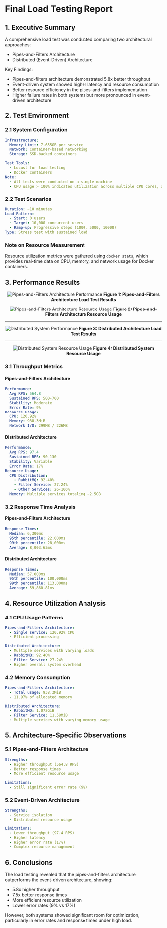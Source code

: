 # Final Load Testing Report

## 1. Executive Summary

A comprehensive load test was conducted comparing two architectural approaches:

- Pipes-and-Filters Architecture
- Distributed (Event-Driven) Architecture

Key Findings:

- Pipes-and-filters architecture demonstrated 5.8x better throughput
- Event-driven system showed higher latency and resource consumption
- Better resource efficiency in the pipes-and-filters implementation
- Higher failure rates in both systems but more pronounced in event-driven architecture

## 2. Test Environment

### 2.1 System Configuration

```yaml
Infrastructure:
  Memory Limit: 7.655GB per service
  Network: Container-based networking
  Storage: SSD-backed containers

Test Tools:
  - Locust for load testing
  - Docker containers
Note:
  - All tests were conducted on a single machine
  - CPU usage > 100% indicates utilization across multiple CPU cores, as measured by `docker stats`.

```

### 2.2 Test Scenarios

```yaml
Duration: ~10 minutes
Load Pattern:
  - Start: 0 users
  - Target: 10,000 concurrent users
  - Ramp-up: Progressive steps (1000, 5000, 10000)
Type: Stress test with sustained load
```

### Note on Resource Measurement

Resource utilization metrics were gathered using `docker stats`, which provides real-time data on CPU, memory, and network usage for Docker containers.



## 3. Performance Results



<div align="center">

![Pipes-and-Filters Architecture Performance](./mono-charts.jpg)
**Figure 1: Pipes-and-Filters Architecture Load Test Results**

</div>


<div align="center">

![Pipes-and-Filters Architecture Resource Usage](./mono-resources.jpg)
**Figure 2: Pipes-and-Filters Architecture Resource Usage**

</div>

-----

<div align="center">

![Distributed System Performance](./dist-charts.jpg)
**Figure 3: Distributed Architecture Load Test Results**

</div>

-----

<div align="center">

![Distributed System Resource Usage](./dist-resources.jpg)
**Figure 4: Distributed System Resource Usage**

</div>


### 3.1 Throughput Metrics

#### Pipes-and-Filters Architecture

```yaml
Performance:
  Avg RPS: 564.8
  Sustained RPS: 500-700
  Stability: Moderate
  Error Rate: 9%
Resource Usage:
  CPU: 120.92%
  Memory: 938.3MiB
  Network I/O: 299MB / 226MB
```

#### Distributed Architecture

```yaml
Performance:
  Avg RPS: 97.4
  Sustained RPS: 90-130
  Stability: Variable
  Error Rate: 17%
Resource Usage:
  CPU Distribution:
    - RabbitMQ: 92.40%
    - Filter Service: 27.24%
    - Other Services: 26-106%
  Memory: Multiple services totaling ~2.5GB
```

### 3.2 Response Time Analysis

#### Pipes-and-Filters Architecture

```yaml
Response Times:
  Median: 6,300ms
  95th percentile: 22,000ms
  99th percentile: 28,000ms
  Average: 8,003.63ms
```

#### Distributed Architecture

```yaml
Response Times:
  Median: 57,000ms
  95th percentile: 100,000ms
  99th percentile: 113,000ms
  Average: 59,860.81ms
```

## 4. Resource Utilization Analysis

### 4.1 CPU Usage Patterns

```yaml
Pipes-and-Filters Architecture:
  - Single service: 120.92% CPU
  - Efficient processing

Distributed Architecture:
  - Multiple services with varying loads
  - RabbitMQ: 92.40%
  - Filter Service: 27.24%
  - Higher overall system overhead
```

### 4.2 Memory Consumption

```yaml
Pipes-and-Filters Architecture:
  - Total usage: 938.3MiB
  - 11.97% of allocated memory

Distributed Architecture:
  - RabbitMQ: 1.072GiB
  - Filter Service: 11.58MiB
  - Multiple services with varying memory usage
```

## 5. Architecture-Specific Observations

### 5.1 Pipes-and-Filters Architecture

```yaml
Strengths:
  - Higher throughput (564.8 RPS)
  - Better response times
  - More efficient resource usage

Limitations:
  - Still significant error rate (9%)
```

### 5.2 Event-Driven Architecture

```yaml
Strengths:
  - Service isolation
  - Distributed resource usage

Limitations:
  - Lower throughput (97.4 RPS)
  - Higher latency
  - Higher error rate (17%)
  - Complex resource management
```

## 6. Conclusions

The load testing revealed that the pipes-and-filters architecture outperforms the event-driven architecture, showing:

- 5.8x higher throughput
- 7.5x better response times
- More efficient resource utilization
- Lower error rates (9% vs 17%)

However, both systems showed significant room for optimization, particularly in error rates and response times under high load.
